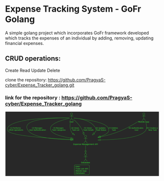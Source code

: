 # Expense Tracking System - GoFr Golang

A simple golang project which incorporates GoFr framework developed which tracks the expenses of an individual by adding, removing, updating financial expenses.

## CRUD operations:
Create
Read
Update
Delete

clone the repository: https://github.com/PragyaS-cyber/Expense_Tracker_golang.git

### link for the repository : https://github.com/PragyaS-cyber/Expense_Tracker_golang

![Alt text](image-2.png)